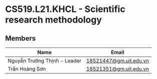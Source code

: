 # CS519.L21.KHCL - Scientific research methodology


## Members

| Name                         | Email                  |
| ---------------------------- | ---------------------- |
| Nguyễn Trường Thịnh - Leader | 18521447@gm.uit.edu.vn |
| Trần Hoàng Sơn               | 18521351@gm.uit.edu.vn |
